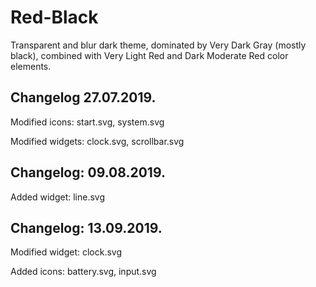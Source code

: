 # Red-Black
Transparent and blur dark theme, dominated by Very Dark Gray (mostly black), combined with Very Light Red and Dark Moderate Red color elements.

Changelog 27.07.2019.
---------------------

Modified icons: start.svg, system.svg

Modified widgets: clock.svg, scrollbar.svg

Changelog: 09.08.2019.
----------------------

Added widget: line.svg

Changelog: 13.09.2019.
----------------------

Modified widget: clock.svg

Added icons: battery.svg, input.svg
